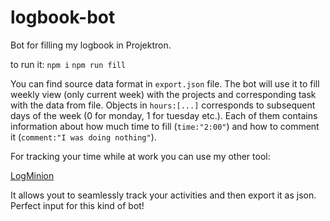 # logbook-bot

Bot for filling my logbook in Projektron.

to run it:
`npm i`
`npm run fill`

You can find source data format in `export.json` file. The bot will use it to fill weekly view (only current week) with the projects and corresponding task with the data from file. Objects in `hours:[...]` corresponds to subsequent days of the week (0 for monday, 1 for tuesday etc.). Each of them contains information about how much time to fill (`time:"2:00"`) and how to comment it (`comment:"I was doing nothing"`).

For tracking your time while at work you can use my other tool:

[LogMinion](https://logminion.com)

It allows yout to seamlessly track your activities and then export it as json.
Perfect input for this kind of bot!
